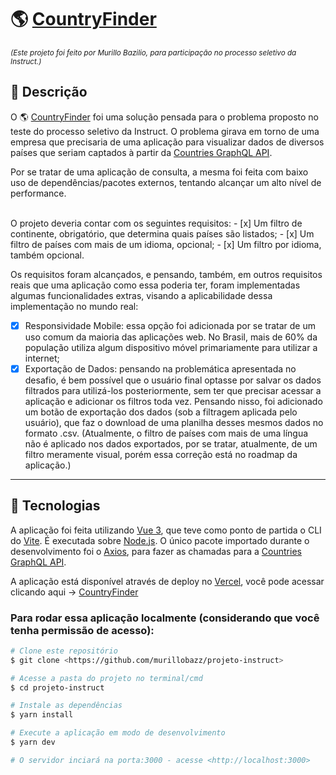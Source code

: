 # 🌎 [CountryFinder](https://projeto-instruct.vercel.app/)

<small><i>(Este projeto foi feito por Murillo Bazilio, para participação no processo seletivo da Instruct.)</i></small>

## 📘 Descrição

  O 🌎 [CountryFinder](https://projeto-instruct.vercel.app/) foi uma solução pensada para o problema proposto no teste do processo seletivo da Instruct. O problema girava em torno de uma empresa que precisaria de uma aplicação para visualizar dados de diversos países que seriam captados à partir da [Countries GraphQL API](https://countries.trevorblades.com/graphql).

Por se tratar de uma aplicação de consulta, a mesma foi feita com baixo uso de dependências/pacotes externos, tentando alcançar um alto nível de performance.

<br>
  O projeto deveria contar com os seguintes requisitos:
- [x] Um filtro de continente, obrigatório, que determina quais países são listados;
- [x] Um filtro de países com mais de um idioma, opcional;
- [x] Um filtro por idioma, também opcional.

<br>

  Os requisitos foram alcançados, e pensando, também, em outros requisitos reais que uma aplicação como essa poderia ter, foram implementadas algumas funcionalidades extras, visando a aplicabilidade dessa implementação no mundo real:

- [x] Responsividade Mobile: essa opção foi adicionada por se tratar de um uso comum da maioria das aplicações web. No Brasil, mais de 60% da população utiliza algum dispositivo móvel primariamente para utilizar a internet;
- [x] Exportação de Dados: pensando na problemática apresentada no desafio, é bem possível que o usuário final optasse por salvar os dados filtrados para utilizá-los posteriormente, sem ter que precisar acessar a aplicação e adicionar os filtros toda vez. Pensando nisso, foi adicionado um botão de exportação dos dados (sob a filtragem aplicada pelo usuário), que faz o download de uma planilha desses mesmos dados no formato .csv. (Atualmente, o filtro de países com mais de uma língua não é aplicado nos dados exportados, por se tratar, atualmente, de um filtro meramente visual, porém essa correção está no roadmap da aplicação.)

<hr>

## 💾 Tecnologias

  A aplicação foi feita utilizando [Vue 3](https://vuejs.org/), que teve como ponto de partida o CLI do [Vite](https://vitejs.dev/). É executada sobre [Node.js](https://nodejs.org/en/). O único pacote importado durante o desenvolvimento foi o [Axios](https://axios-http.com/), para fazer as chamadas para a [Countries GraphQL API](https://countries.trevorblades.com/graphql).

  A aplicação está disponível através de deploy no [Vercel](https://vercel.com/), você pode acessar clicando aqui -> [CountryFinder](https://projeto-instruct.vercel.app/)
<br>

### Para rodar essa aplicação localmente (considerando que você tenha permissão de acesso):
```bash
# Clone este repositório
$ git clone <https://github.com/murillobazz/projeto-instruct>

# Acesse a pasta do projeto no terminal/cmd
$ cd projeto-instruct

# Instale as dependências
$ yarn install

# Execute a aplicação em modo de desenvolvimento
$ yarn dev

# O servidor inciará na porta:3000 - acesse <http://localhost:3000>
```
